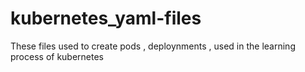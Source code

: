 # kubernetes_yaml-files
These files used to create pods , deploynments , used in the learning process of kubernetes
